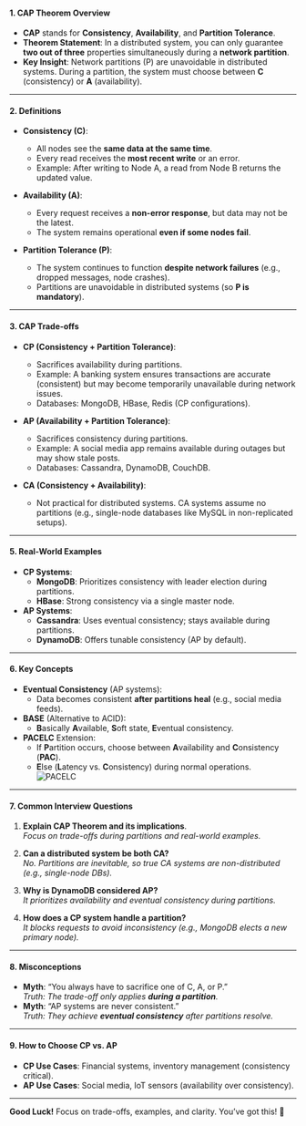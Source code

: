 #### **1. CAP Theorem Overview**
- **CAP** stands for **Consistency**, **Availability**, and **Partition Tolerance**.
- **Theorem Statement**: In a distributed system, you can only guarantee **two out of three** properties simultaneously during a **network partition**.
- **Key Insight**: Network partitions (P) are unavoidable in distributed systems. During a partition, the system must choose between **C** (consistency) or **A** (availability).

---

#### **2. Definitions**
- **Consistency (C)**:
  - All nodes see the **same data at the same time**.
  - Every read receives the **most recent write** or an error.
  - Example: After writing to Node A, a read from Node B returns the updated value.

- **Availability (A)**:
  - Every request receives a **non-error response**, but data may not be the latest.
  - The system remains operational **even if some nodes fail**.

- **Partition Tolerance (P)**:
  - The system continues to function **despite network failures** (e.g., dropped messages, node crashes).
  - Partitions are unavoidable in distributed systems (so **P is mandatory**).

---

#### **3. CAP Trade-offs**
- **CP (Consistency + Partition Tolerance)**:
  - Sacrifices availability during partitions.
  - Example: A banking system ensures transactions are accurate (consistent) but may become temporarily unavailable during network issues.
  - Databases: MongoDB, HBase, Redis (CP configurations).

- **AP (Availability + Partition Tolerance)**:
  - Sacrifices consistency during partitions.
  - Example: A social media app remains available during outages but may show stale posts.
  - Databases: Cassandra, DynamoDB, CouchDB.

- **CA (Consistency + Availability)**:
  - Not practical for distributed systems. CA systems assume no partitions (e.g., single-node databases like MySQL in non-replicated setups).

---

#### **5. Real-World Examples**
- **CP Systems**:
  - **MongoDB**: Prioritizes consistency with leader election during partitions.
  - **HBase**: Strong consistency via a single master node.
- **AP Systems**:
  - **Cassandra**: Uses eventual consistency; stays available during partitions.
  - **DynamoDB**: Offers tunable consistency (AP by default).

---

#### **6. Key Concepts**
- **Eventual Consistency** (AP systems):
  - Data becomes consistent **after partitions heal** (e.g., social media feeds).
- **BASE** (Alternative to ACID):
  - **B**asically **A**vailable, **S**oft state, **E**ventual consistency.
- **PACELC** Extension:
  - If **P**artition occurs, choose between **A**vailability and **C**onsistency (**PAC**).  
  - **E**lse (**L**atency vs. **C**onsistency) during normal operations.  
  ![PACELC](https://www.datastax.com/sites/default/files/inline-images/pacelc.png)

---

#### **7. Common Interview Questions**
1. **Explain CAP Theorem and its implications**.  
   *Focus on trade-offs during partitions and real-world examples.*

2. **Can a distributed system be both CA?**  
   *No. Partitions are inevitable, so true CA systems are non-distributed (e.g., single-node DBs).*

3. **Why is DynamoDB considered AP?**  
   *It prioritizes availability and eventual consistency during partitions.*

4. **How does a CP system handle a partition?**  
   *It blocks requests to avoid inconsistency (e.g., MongoDB elects a new primary node).*

---

#### **8. Misconceptions**
- **Myth**: “You always have to sacrifice one of C, A, or P.”  
  *Truth: The trade-off only applies **during a partition**.*
- **Myth**: “AP systems are never consistent.”  
  *Truth: They achieve **eventual consistency** after partitions resolve.*

---

#### **9. How to Choose CP vs. AP**
- **CP Use Cases**: Financial systems, inventory management (consistency critical).
- **AP Use Cases**: Social media, IoT sensors (availability over consistency).

---

**Good Luck!** Focus on trade-offs, examples, and clarity. You’ve got this! 🚀
